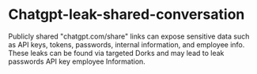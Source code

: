# Chatgpt-leak-shared-conversation
Publicly shared "chatgpt.com/share" links can expose sensitive data such as API keys, tokens, passwords, internal information, and employee info. These leaks can be found via targeted Dorks and may lead to leak passwords API key employee Information.
